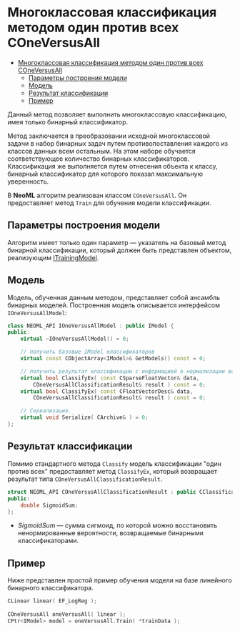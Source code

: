 # Многоклассовая классификация методом один против всех COneVersusAll

<!-- TOC -->

- [Многоклассовая классификация методом один против всех COneVersusAll](#многоклассовая-классификация-методом-один-против-всех-coneversusall)
	- [Параметры построения модели](#параметры-построения-модели)
	- [Модель](#модель)
	- [Результат классификации](#результат-классификации)
	- [Пример](#пример)

<!-- /TOC -->

Данный метод позволяет выполнить многоклассовую классификацию, имея только бинарный классификатор.

Метод заключается в преобразовании исходной многоклассовой задачи в набор бинарных задач путем противопоставления каждого из классов данных всем остальным. На этом наборе обучается соответствующее количество бинарных классификаторов. Классификация же выполняется путем отнесения объекта к классу, бинарный классификатор для которого показал максимальную уверенность.

В **NeoML** алгоритм реализован классом `COneVersusAll`. Он предоставляет метод `Train` для обучения модели классификации.

## Параметры построения модели

Алгоритм имеет только один параметр — указатель на базовый метод бинарной классификации, который должен быть представлен объектом, реализующим [ITrainingModel](TrainingModels.md).

## Модель

Модель, обученная данным методом, представляет собой ансамбль бинарных моделей. Построенная модель описывается интерфейсом `IOneVersusAllModel`:

```c++
class NEOML_API IOneVersusAllModel : public IModel {
public:
	virtual ~IOneVersusAllModel() = 0;

	// получить базовые IModel классификаторов
	virtual const CObjectArray<IModel>& GetModels() const = 0;

	// получить результат классификации с информацией о нормализации вероятностей
	virtual bool ClassifyEx( const CSparseFloatVector& data,
		COneVersusAllClassificationResult& result ) const = 0;
	virtual bool ClassifyEx( const CFloatVectorDesc& data,
		COneVersusAllClassificationResult& result ) const = 0;

	// Сериализация.
	virtual void Serialize( CArchive& ) = 0;
};
```

## Результат классификации

Помимо стандартного метода `Classify` модель классификации "один против всех" предоставляет метод `ClassifyEx`, который возвращает результат типа `COneVersusAllClassificationResult`.

```c++
struct NEOML_API COneVersusAllClassificationResult : public CClassificationResult {
public:
	double SigmoidSum;
};
```
- *SigmoidSum* — сумма сигмоид, по которой можно восстановить ненормированные вероятности, возвращаемые бинарными классификаторами.

## Пример

Ниже представлен простой пример обучения модели на базе линейного бинарного классификатора.

```c++
CLinear linear( EF_LogReg );
	
COneVersusAll oneVersusAll( linear );
CPtr<IModel> model = oneVersusAll.Train( *trainData );
```